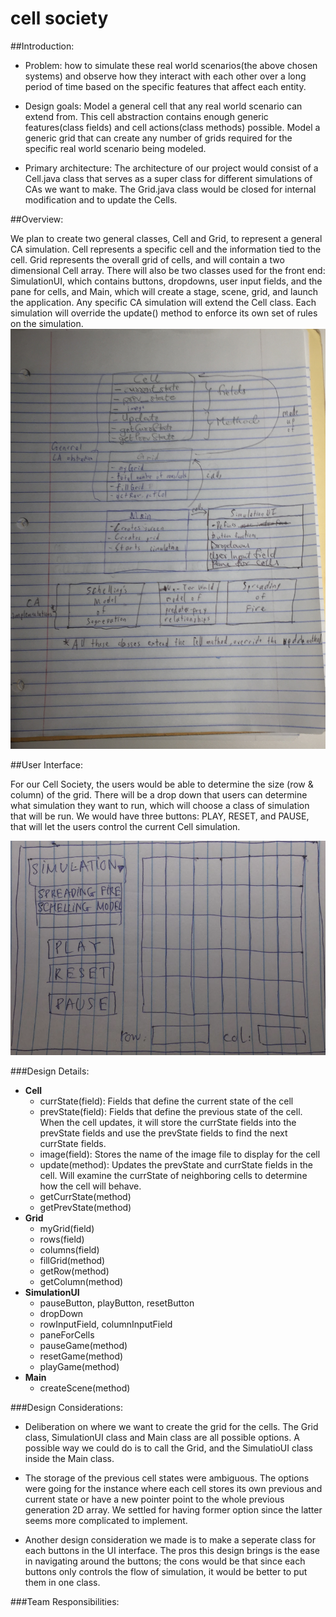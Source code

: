 cell society
====

##Introduction:

* Problem: how to simulate these real world scenarios(the above chosen systems) 
and observe how they interact with each other over a long period of time based 
on the specific features that affect each entity. 

* Design goals: Model a general cell that any real world scenario can extend from. 
This cell abstraction contains enough generic features(class fields) and cell 
actions(class methods) possible. Model a generic grid that can create any number of 
grids required for the specific real world scenario being modeled.

* Primary architecture: The architecture of our project would consist of a Cell.java 
class that serves as a super class for different simulations of CAs we want to make. 
The Grid.java class would be closed for internal modification and to update the Cells. 
 
 
##Overview:

We plan to create two general classes, Cell and Grid, to represent a general CA simulation. Cell represents a specific cell and the information tied to the cell. Grid represents the overall grid of cells, and will contain a two dimensional Cell array. There will also be two classes used for the front end: SimulationUI, which contains buttons, dropdowns, user input fields, and the pane for cells, and Main, which will create a stage, scene, grid, and launch the application. Any specific CA simulation will extend the Cell class. Each simulation will override the update() method to enforce its own set of rules on the simulation.
![Overall Class Design](Overall_Design.JPG "Current Design")

##User Interface:

For our Cell Society, the users would be able to determine the size (row & column) of 
the grid. There will be a drop down that users can determine what simulation they want 
to run, which will choose a class of simulation that will be run. We would have three 
buttons: PLAY, RESET, and PAUSE, that will let the users control the current Cell simulation. 

![UI sketch design](UI_Design.png "An alternate design")

###Design Details:

* **Cell**
    * currState(field): Fields that define the current state of the cell
    * prevState(field): Fields that define the previous state of the cell. When the cell updates, it will store the currState fields into the prevState fields and use the prevState fields to find the next currState fields.
    * image(field): Stores the name of the image file to display for the cell
    * update(method): Updates the prevState and currState fields in the cell. Will examine the currState of neighboring cells to determine how the cell will behave.
    * getCurrState(method)
    * getPrevState(method)
* **Grid**
    * myGrid(field)
    * rows(field)
    * columns(field)
    * fillGrid(method)
    * getRow(method)
    * getColumn(method)
* **SimulationUI**
    * pauseButton, playButton, resetButton
    * dropDown
    * rowInputField, columnInputField
    * paneForCells
    * pauseGame(method)
    * resetGame(method)
    * playGame(method)
* **Main**
    * createScene(method)

###Design Considerations:
* Deliberation on where we want to create the grid for the cells. 
The Grid class, SimulationUI class and Main class are all possible options. 
A possible way we could do is to call the Grid, and the SimulatioUI class inside the Main class.

* The storage of the previous cell states were ambiguous. The options were going for the instance 
where each cell stores its own previous and current state or have a new pointer point to the whole 
previous generation 2D array. We settled for having former option since the latter seems more 
complicated to implement. 

* Another design consideration we made is to make a seperate class for each buttons in the UI interface. 
The pros this design brings is the ease in navigating around the buttons; the cons would be that since 
each buttons only controls the flow of simulation, it would be better to put them in one class.

###Team Responsibilities: